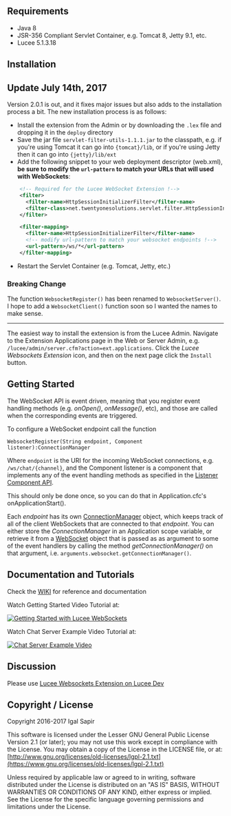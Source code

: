 ## Requirements

* Java 8
* JSR-356 Compliant Servlet Container, e.g. Tomcat 8, Jetty 9.1, etc.
* Lucee 5.1.3.18

## Installation 

## Update July 14th, 2017

Version 2.0.1 is out, and it fixes major issues but also adds to the installation process a bit.  The new installation process is as follows:

- Install the extension from the Admin or by downloading the `.lex` file and dropping it in the `deploy` directory
- Save the jar file `servlet-filter-utils-1.1.1.jar` to the classpath, e.g. if you're using Tomcat it can go into `{tomcat}/lib`, or if you're using Jetty then it can go into `{jetty}/lib/ext`
- Add the following snippet to your web deployment descriptor (web.xml), **be sure to modify the `url-pattern` to match your URLs that will used with WebSockets**:

```xml
    <!-- Required for the Lucee WebSocket Extension !-->    
    <filter>
      <filter-name>HttpSessionInitializerFilter</filter-name>
      <filter-class>net.twentyonesolutions.servlet.filter.HttpSessionInitializerFilter</filter-class>
    </filter>

    <filter-mapping>
      <filter-name>HttpSessionInitializerFilter</filter-name>
      <!-- modify url-pattern to match your websocket endpoints !-->
      <url-pattern>/ws/*</url-pattern>
    </filter-mapping>
```

- Restart the Servlet Container (e.g. Tomcat, Jetty, etc.)

### Breaking Change
The function `WebsocketRegister()` has been renamed to `WebsocketServer()`.  I hope to add a `WebsocketClient()` function soon so I wanted the names to make sense.

---

The easiest way to install the extension is from the Lucee Admin.  Navigate to the Extension Applications page in the Web or Server Admin, e.g. `/lucee/admin/server.cfm?action=ext.applications`.  Click the *Lucee Websockets Extension* icon, and then on the next page click the `Install` button.

## Getting Started

The WebSocket API is event driven, meaning that you register event handling methods (e.g. _onOpen()_, _onMessage()_, etc), and those are called when the corresponding events are triggered.

To configure a WebSocket endpoint call the function 

    WebsocketRegister(String endpoint, Component listener):ConnectionManager
    
Where `endpoint` is the URI for the incoming WebSocket connections, e.g. `/ws/chat/{channel}`, and the Component listener is a component that implements any of the event handling methods as specified in the [Listener Component API](../../wiki/Listener-Component-API).
    
This should only be done once, so you can do that in Application.cfc's onApplicationStart().

Each _endpoint_ has its own [ConnectionManager](../../wiki/ConnectionManager-API) object, which keeps track of all of the client WebSockets that are connected to that _endpoint_.  You can either store the _ConnectionManager_ in an Application scope variable, or retrieve it from a [WebSocket](wiki/WebSocket-API) object that is passed as as argument to some of the event handlers by calling the method _getConnectionManager()_ on that argument, i.e. `arguments.websocket.getConnectionManager()`.

## Documentation and Tutorials

Check the [WIKI](../../wiki) for reference and documentation

Watch Getting Started Video Tutorial at:

[![Getting Started with Lucee WebSockets](http://img.youtube.com/vi/r2s2kGQVZqg/0.jpg)](http://www.youtube.com/watch?v=r2s2kGQVZqg "Lucee WebSockets - Getting Started")

Watch Chat Server Example Video Tutorial at:

[![Chat Server Example Video](http://img.youtube.com/vi/rvB7PcNylVY/0.jpg)](http://www.youtube.com/watch?v=rvB7PcNylVY "Lucee WebSockets - Getting Started")

## Discussion

Please use [Lucee Websockets Extension on Lucee Dev](https://dev.lucee.org/t/lucee-websockets-extension/2067)

## Copyright / License

Copyright 2016-2017 Igal Sapir

This software is licensed under the Lesser GNU General Public License Version 2.1 (or later); you may not use this work except in compliance with the License. You may obtain a copy of the License in the LICENSE file, or at:
[http://www.gnu.org/licenses/old-licenses/lgpl-2.1.txt](https://www.gnu.org/licenses/old-licenses/lgpl-2.1.txt)

Unless required by applicable law or agreed to in writing, software distributed under the License is distributed on an "AS IS" BASIS, WITHOUT WARRANTIES OR CONDITIONS OF ANY KIND, either express or implied. See the License for the specific language governing permissions and limitations under the License.

